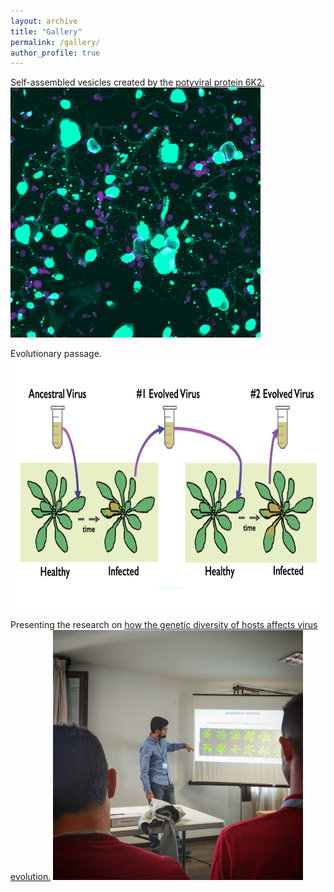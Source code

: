 ```yaml
---
layout: archive
title: "Gallery"
permalink: /gallery/
author_profile: true
---
```


Self-assembled vesicles created by the [potyviral protein 6K2.](https://doi.org/10.1093/gbe/evz069)  
<img src="/images/6k2.png" alt="hi" class="inline" height="400" width="400"/>

Evolutionary passage.
<img src="/images/passage.png" alt="hi" class="inline" height="400" width="600"/>

Presenting the research on [how the genetic diversity of hosts affects virus evolution.](https://doi.org/10.1093/ve/vez024)
<img src="/images/populations.jpg" alt="hi" class="inline" height="400" width="400"/>
